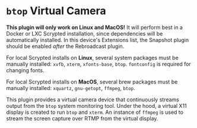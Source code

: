 # `btop` Virtual Camera

**This plugin will only work on Linux and MacOS!** It will perform best in a Docker or LXC Scrypted installation, since dependencies will be automatically installed. In this device's Extensions list, the Snapshot plugin should be enabled *after* the Rebroadcast plugin.

For local Scrypted installs on **Linux**, several system packages must be manually installed: `xvfb`, `xterm`, `xfonts-base`, `btop`. `fontconfig` is required for changing fonts.

For local Scrypted installs on **MacOS**, several brew packages must be manually installed: `xquartz`, `gnu-getopt`, `ffmpeg`, `btop`.

This plugin provides a virtual camera device that continuously streams output from the `btop` system monitoring tool. Under the hood, a virtual X11 display is created to run `btop` and `xterm`. An instance of `ffmpeg` is used to stream the screen capture over RTMP from the virtual display.